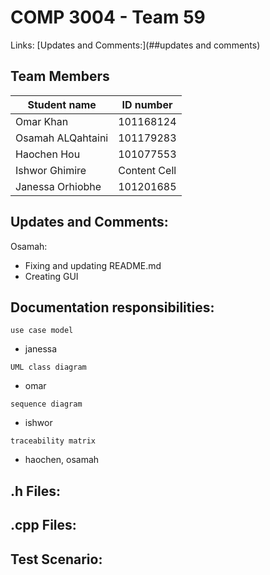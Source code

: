 # COMP 3004 - Team 59
Links: [Updates and Comments:](##updates and comments) 
## Team Members
| Student name  | ID number |
| ------------- | ------------- |
| Omar Khan  | 101168124  |
| Osamah ALQahtaini | 101179283  |
| Haochen Hou  | 101077553  |
| Ishwor Ghimire  | Content Cell  |
| Janessa Orhiobhe  | 101201685  |

## Updates and Comments:
Osamah:
  - Fixing and updating README.md
  - Creating GUI

## Documentation responsibilities:
`use case model`
  - janessa

`UML class diagram`
  - omar

`sequence diagram`
  - ishwor

`traceability matrix` 
  - haochen, osamah


## .h Files:


## .cpp Files:


## Test Scenario:
